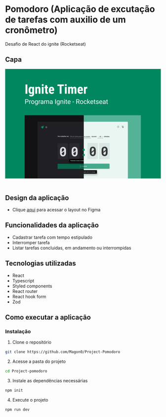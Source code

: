# Pomodoro (Aplicação de excutação de tarefas com auxilio de um cronômetro)
Desafio de React do ignite (Rocketseat)

## Capa
<img src="./Capa.png" /> <br/> <br/>

## Design da aplicação
- Clique [aqui](https://www.figma.com/file/M0lSQbq7wDxv5ZT5PZkjSP/Ignite-Timer-(Community)?node-id=0%3A1) para acessar o layout no Figma

## Funcionalidades da aplicação
- Cadastrar tarefa com tempo estipulado
- Interromper tarefa
- Listar tarefas concluidas, em andamento ou interrompidas

## Tecnologias utilizadas
- React
- Typescript
- Styled components
- React router
- React hook form
- Zod

## Como executar a aplicação 

### Instalação
1. Clone o repositório
```bash
git clone https://github.com/Magon0/Project-Pomodoro
```
2. Acesse a pasta do projeto
```bash
cd Project-pomodoro
```
3. Instale as dependências necessárias 
```bash
npm init
```
4. Execute o projeto
```bash
npm run dev
```
